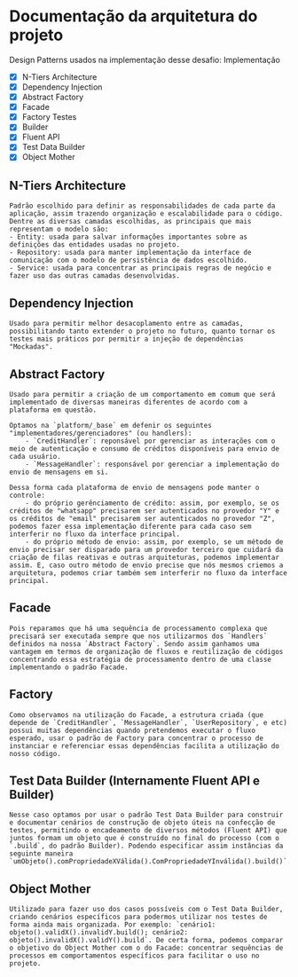 [gitmd]:https://docs.github.com/en/get-started/writing-on-github/getting-started-with-writing-and-formatting-on-github/basic-writing-and-formatting-syntax

# Documentação da arquitetura do projeto 

Design Patterns usados na implementação desse desafio:
Implementação
- [X] N-Tiers Architecture
- [X] Dependency Injection 
- [X] Abstract Factory
- [X] Facade
- [X] Factory
Testes
- [X] Builder
- [X] Fluent API
- [X] Test Data Builder
- [X] Object Mother

## N-Tiers Architecture
    Padrão escolhido para definir as responsabilidades de cada parte da aplicação, assim trazendo organização e escalabilidade para o código.
    Dentre as diversas camadas escolhidas, as principais que mais representam o modelo são:
    - Entity: usada para salvar informações importantes sobre as definições das entidades usadas no projeto.
    - Repository: usada para manter implementação da interface de comunicação com o modelo de persistência de dados escolhido.
    - Service: usada para concentrar as principais regras de negócio e fazer uso das outras camadas desenvolvidas.
 
## Dependency Injection
    Usado para permitir melhor desacoplamento entre as camadas, possibilitando tanto extender o projeto no futuro, quanto tornar os testes mais práticos por permitir a injeção de dependências "Mockadas".

## Abstract Factory
    Usado para permitir a criação de um comportamento em comum que será implementado de diversas maneiras diferentes de acordo com a plataforma em questão.

    Optamos na `platform/_base` em defenir os seguintes "implementadores/gerenciadores" (ou handlers):
        - `CreditHandler`: reponsável por gerenciar as interações com o meio de autenticação e consumo de créditos disponíveis para envio de cada usuário. 
        - `MessageHandler`: responsável por gerenciar a implementação do envio de mensagens em si.

    Dessa forma cada plataforma de envio de mensagens pode manter o controle:
        - do próprio gerênciamento de crédito: assim, por exemplo, se os créditos de "whatsapp" precisarem ser autenticados no provedor "Y" e os créditos de "email" precisarem ser autenticados no provedor "Z", podemos fazer essa implementação diferente para cada caso sem interferir no fluxo da interface principal.
        - do próprio método de envio: assim, por exemplo, se um método de envio precisar ser disparado para um provedor terceiro que cuidará da criação de filas reativas e outras arquiteturas, podemos implementar assim. E, caso outro método de envio precise que nós mesmos criemos a arquitetura, podemos criar também sem interferir no fluxo da interface principal.

## Facade
    Pois reparamos que há uma sequência de processamento complexa que precisará ser executada sempre que nos utilizarmos dos `Handlers` definidos na nossa `Abstract Factory`. Sendo assim ganhamos uma vantagem em termos de organização de fluxos e reutilização de códigos concentrando essa estratégia de processamento dentro de uma classe implementando o padrão Facade.

## Factory
    Como observamos na utilização do Facade, a estrutura criada (que depende de `CreditHandler`, `MessageHandler`, `UserRepository`, e etc) possui muitas dependências quando pretendemos executar o fluxo esperado, usar o padrão de Factory para concentrar o processo de instanciar e referenciar essas dependências facilita a utilização do nosso código.

## Test Data Builder (Internamente Fluent API e Builder)
    Nesse caso optamos por usar o padrão Test Data Builder para construir e documentar cenários de construção de objeto úteis na confecção de testes, permitindo o encadeamento de diversos métodos (Fluent API) que juntos formam um objeto que é construído no final do processo (com o `.build`, do padrão Builder). Podendo especificar assim instâncias da seguinte maneira `umObjeto().comPropriedadeXVálida().ComPropriedadeYInválida().build()`.

## Object Mother
    Utilizado para fazer uso dos casos possíveis com o Test Data Builder, criando cenários específicos para podermos utilizar nos testes de forma ainda mais organizada. Por exemplo: `cenário1: objeto().validX().invalidY.build(); cenário2: objeto().invalidX().validY().build`. De certa forma, podemos comparar o objetivo do Object Mother com o do Facade: concentrar sequências de processos em comportamentos específicos para facilitar o uso no projeto.
    

